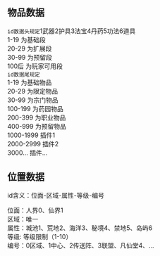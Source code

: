 ## 物品数据    
`id数据头规定`1武器2护具3法宝4丹药5功法6道具   
1-19   为基础段    
20-29  为扩展段    
30-99  为预留段    
100后  为玩家可用段     
`id数据尾规定`       
1-19    为基础物品    
20-29   为限定物品    
30-99   为宗门物品    
100-199 为药园物品    
200-399 为职业物品    
400-999 为预留物品    
1000-1999  插件1    
2000-2999  插件2  
3000...  插件...  
     
## 位置数据       
id含义：位面-区域-属性-等级-编号   
     
位面：人界0、仙界1   
区域：唯一   
属性：城池1、荒地2、海洋3、秘境4、禁地5、岛屿6   
等级: 等级限制（1-10）   
编号：0区域、1中心、2传送阵、3联盟、凡仙堂4、...     
